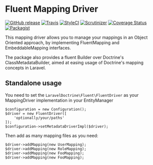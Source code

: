 # Fluent Mapping Driver

[![GitHub release](https://img.shields.io/github/release/laravel-doctrine/fluent.svg?style=flat-square)](https://packagist.org/packages/laravel-doctrine/fluent)
[![Travis](https://img.shields.io/travis/laravel-doctrine/fluent.svg?style=flat-square)](https://travis-ci.org/laravel-doctrine/fluent)
[![StyleCI](https://styleci.io/repos/42745661/shield)](https://styleci.io/repos/42745661)
[![Scrutinizer](https://img.shields.io/scrutinizer/g/laravel-doctrine/fluent.svg?style=flat-square)](https://scrutinizer-ci.com/g/laravel-doctrine/fluent/)
[![Coverage Status](https://img.shields.io/scrutinizer/coverage/g/laravel-doctrine/fluent.svg?style=flat-square)](https://scrutinizer-ci.com/g/laravel-doctrine/fluent/)
[![Packagist](https://img.shields.io/packagist/dt/laravel-doctrine/fluent.svg?style=flat-square)](https://packagist.org/packages/laravel-doctrine/fluent)

This mapping driver allows you to manage your mappings in an Object Oriented approach, by implementing FluentMapping and EmbeddableMapping interfaces.

The package also provides a fluent Builder over Doctrine's ClassMetadataBuilder, aimed at easing usage of Doctrine's mapping concepts in Laravel.

## Standalone usage

You need to set the `LaravelDoctrine\Fluent\FluentDriver` as your MappingDriver implementation in your EntityManager

```
$configuration = new Configuration();
$driver = new FluentDriver([
    'optionally/your/paths'
]);
$configuration->setMetadataDriverImpl($driver);
```

Then add as many mapping files as you need:

```
$driver->addMapping(new UserMapping);
$driver->addMapping(new RoleMapping);
$driver->addMapping(new FooMapping);
$driver->addMapping(new FooMapping);
```
